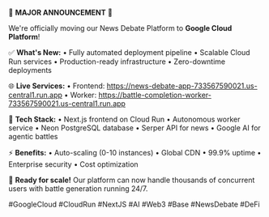 🚀 **MAJOR ANNOUNCEMENT** 🚀

We're officially moving our News Debate Platform to **Google Cloud Platform**! 

✅ **What's New:**
• Fully automated deployment pipeline
• Scalable Cloud Run services
• Production-ready infrastructure
• Zero-downtime deployments

🌐 **Live Services:**
• Frontend: https://news-debate-app-733567590021.us-central1.run.app
• Worker: https://battle-completion-worker-733567590021.us-central1.run.app

🔧 **Tech Stack:**
• Next.js frontend on Cloud Run
• Autonomous worker service
• Neon PostgreSQL database
• Serper API for news
• Google AI for agentic battles

⚡ **Benefits:**
• Auto-scaling (0-10 instances)
• Global CDN
• 99.9% uptime
• Enterprise security
• Cost optimization

🎯 **Ready for scale!** Our platform can now handle thousands of concurrent users with battle generation running 24/7.

#GoogleCloud #CloudRun #NextJS #AI #Web3 #Base #NewsDebate #DeFi

